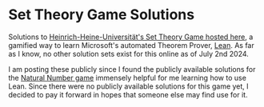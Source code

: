 # Set Theory Game Solutions

Solutions to [Heinrich-Heine-Universität's Set Theory Game hosted here](https://adam.math.hhu.de/#/g/djvelleman/stg4), a gamified way to learn Microsoft's automated Theorem Prover, [Lean](https://lean-lang.org/).  As far as I know, no other solution sets exist for this online as of July 2nd 2024.

I am posting these publicly since I found the publicly available solutions for the [Natural Number game](https://github.com/adyavanapalli/natural-number-game-solutions) immensely helpful for me learning how to use Lean.  Since there were no publicly available solutions for this game yet, I decided to pay it forward in hopes that someone else may find use for it.  
